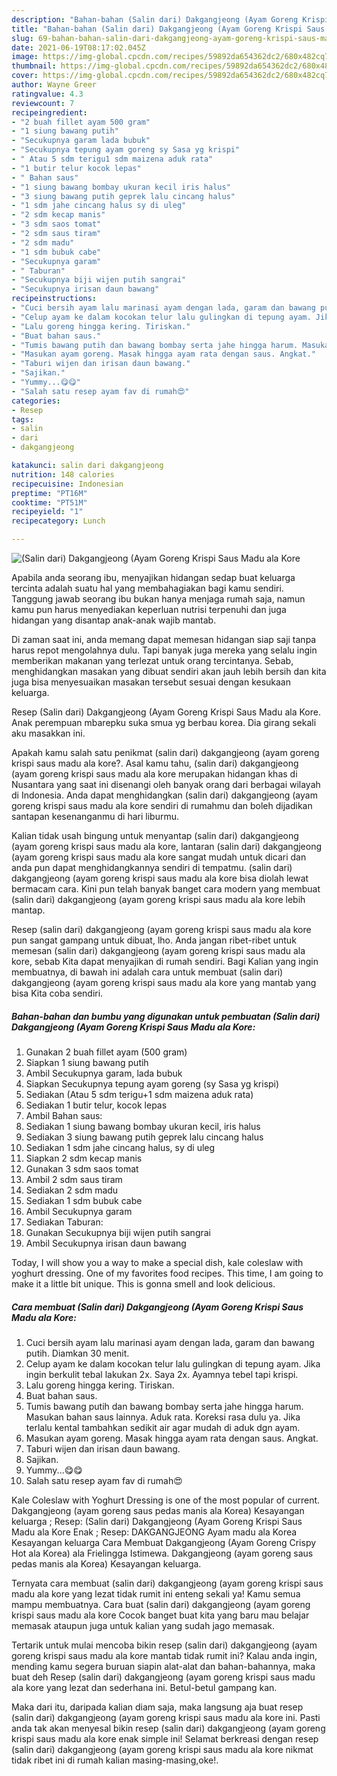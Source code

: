 ```yaml
---
description: "Bahan-bahan (Salin dari) Dakgangjeong (Ayam Goreng Krispi Saus Madu ala Kore Sederhana Untuk Jualan"
title: "Bahan-bahan (Salin dari) Dakgangjeong (Ayam Goreng Krispi Saus Madu ala Kore Sederhana Untuk Jualan"
slug: 69-bahan-bahan-salin-dari-dakgangjeong-ayam-goreng-krispi-saus-madu-ala-kore-sederhana-untuk-jualan
date: 2021-06-19T08:17:02.045Z
image: https://img-global.cpcdn.com/recipes/59892da654362dc2/680x482cq70/salin-dari-dakgangjeong-ayam-goreng-krispi-saus-madu-ala-kore-foto-resep-utama.jpg
thumbnail: https://img-global.cpcdn.com/recipes/59892da654362dc2/680x482cq70/salin-dari-dakgangjeong-ayam-goreng-krispi-saus-madu-ala-kore-foto-resep-utama.jpg
cover: https://img-global.cpcdn.com/recipes/59892da654362dc2/680x482cq70/salin-dari-dakgangjeong-ayam-goreng-krispi-saus-madu-ala-kore-foto-resep-utama.jpg
author: Wayne Greer
ratingvalue: 4.3
reviewcount: 7
recipeingredient:
- "2 buah fillet ayam 500 gram"
- "1 siung bawang putih"
- "Secukupnya garam lada bubuk"
- "Secukupnya tepung ayam goreng sy Sasa yg krispi"
- " Atau 5 sdm terigu1 sdm maizena aduk rata"
- "1 butir telur kocok lepas"
- " Bahan saus"
- "1 siung bawang bombay ukuran kecil iris halus"
- "3 siung bawang putih geprek lalu cincang halus"
- "1 sdm jahe cincang halus sy di uleg"
- "2 sdm kecap manis"
- "3 sdm saos tomat"
- "2 sdm saus tiram"
- "2 sdm madu"
- "1 sdm bubuk cabe"
- "Secukupnya garam"
- " Taburan"
- "Secukupnya biji wijen putih sangrai"
- "Secukupnya irisan daun bawang"
recipeinstructions:
- "Cuci bersih ayam lalu marinasi ayam dengan lada, garam dan bawang putih. Diamkan 30 menit."
- "Celup ayam ke dalam kocokan telur lalu gulingkan di tepung ayam. Jika ingin berkulit tebal lakukan 2x. Saya 2x. Ayamnya tebel tapi krispi."
- "Lalu goreng hingga kering. Tiriskan."
- "Buat bahan saus."
- "Tumis bawang putih dan bawang bombay serta jahe hingga harum. Masukan bahan saus lainnya. Aduk rata. Koreksi rasa dulu ya. Jika terlalu kental tambahkan sedikit air agar mudah di aduk dgn ayam."
- "Masukan ayam goreng. Masak hingga ayam rata dengan saus. Angkat."
- "Taburi wijen dan irisan daun bawang."
- "Sajikan."
- "Yummy...😋😋"
- "Salah satu resep ayam fav di rumah😍"
categories:
- Resep
tags:
- salin
- dari
- dakgangjeong

katakunci: salin dari dakgangjeong 
nutrition: 148 calories
recipecuisine: Indonesian
preptime: "PT16M"
cooktime: "PT51M"
recipeyield: "1"
recipecategory: Lunch

---
```



![(Salin dari) Dakgangjeong (Ayam Goreng Krispi Saus Madu ala Kore](https://img-global.cpcdn.com/recipes/59892da654362dc2/680x482cq70/salin-dari-dakgangjeong-ayam-goreng-krispi-saus-madu-ala-kore-foto-resep-utama.jpg)

Apabila anda seorang ibu, menyajikan hidangan sedap buat keluarga tercinta adalah suatu hal yang membahagiakan bagi kamu sendiri. Tanggung jawab seorang ibu bukan hanya menjaga rumah saja, namun kamu pun harus menyediakan keperluan nutrisi terpenuhi dan juga hidangan yang disantap anak-anak wajib mantab.

Di zaman  saat ini, anda memang dapat memesan hidangan siap saji tanpa harus repot mengolahnya dulu. Tapi banyak juga mereka yang selalu ingin memberikan makanan yang terlezat untuk orang tercintanya. Sebab, menghidangkan masakan yang dibuat sendiri akan jauh lebih bersih dan kita juga bisa menyesuaikan masakan tersebut sesuai dengan kesukaan keluarga. 

Resep (Salin dari) Dakgangjeong (Ayam Goreng Krispi Saus Madu ala Kore. Anak perempuan mbarepku suka smua yg berbau korea. Dia girang sekali aku masakkan ini.

Apakah kamu salah satu penikmat (salin dari) dakgangjeong (ayam goreng krispi saus madu ala kore?. Asal kamu tahu, (salin dari) dakgangjeong (ayam goreng krispi saus madu ala kore merupakan hidangan khas di Nusantara yang saat ini disenangi oleh banyak orang dari berbagai wilayah di Indonesia. Anda dapat menghidangkan (salin dari) dakgangjeong (ayam goreng krispi saus madu ala kore sendiri di rumahmu dan boleh dijadikan santapan kesenanganmu di hari liburmu.

Kalian tidak usah bingung untuk menyantap (salin dari) dakgangjeong (ayam goreng krispi saus madu ala kore, lantaran (salin dari) dakgangjeong (ayam goreng krispi saus madu ala kore sangat mudah untuk dicari dan anda pun dapat menghidangkannya sendiri di tempatmu. (salin dari) dakgangjeong (ayam goreng krispi saus madu ala kore bisa diolah lewat bermacam cara. Kini pun telah banyak banget cara modern yang membuat (salin dari) dakgangjeong (ayam goreng krispi saus madu ala kore lebih mantap.

Resep (salin dari) dakgangjeong (ayam goreng krispi saus madu ala kore pun sangat gampang untuk dibuat, lho. Anda jangan ribet-ribet untuk memesan (salin dari) dakgangjeong (ayam goreng krispi saus madu ala kore, sebab Kita dapat menyajikan di rumah sendiri. Bagi Kalian yang ingin membuatnya, di bawah ini adalah cara untuk membuat (salin dari) dakgangjeong (ayam goreng krispi saus madu ala kore yang mantab yang bisa Kita coba sendiri.

<!--inarticleads1-->

##### Bahan-bahan dan bumbu yang digunakan untuk pembuatan (Salin dari) Dakgangjeong (Ayam Goreng Krispi Saus Madu ala Kore:

1. Gunakan 2 buah fillet ayam (500 gram)
1. Siapkan 1 siung bawang putih
1. Ambil Secukupnya garam, lada bubuk
1. Siapkan Secukupnya tepung ayam goreng (sy Sasa yg krispi)
1. Sediakan  (Atau 5 sdm terigu+1 sdm maizena aduk rata)
1. Sediakan 1 butir telur, kocok lepas
1. Ambil  Bahan saus:
1. Sediakan 1 siung bawang bombay ukuran kecil, iris halus
1. Sediakan 3 siung bawang putih geprek lalu cincang halus
1. Sediakan 1 sdm jahe cincang halus, sy di uleg
1. Siapkan 2 sdm kecap manis
1. Gunakan 3 sdm saos tomat
1. Ambil 2 sdm saus tiram
1. Sediakan 2 sdm madu
1. Sediakan 1 sdm bubuk cabe
1. Ambil Secukupnya garam
1. Sediakan  Taburan:
1. Gunakan Secukupnya biji wijen putih sangrai
1. Ambil Secukupnya irisan daun bawang


Today, I will show you a way to make a special dish, kale coleslaw with yoghurt dressing. One of my favorites food recipes. This time, I am going to make it a little bit unique. This is gonna smell and look delicious. 

<!--inarticleads2-->

##### Cara membuat (Salin dari) Dakgangjeong (Ayam Goreng Krispi Saus Madu ala Kore:

1. Cuci bersih ayam lalu marinasi ayam dengan lada, garam dan bawang putih. Diamkan 30 menit.
1. Celup ayam ke dalam kocokan telur lalu gulingkan di tepung ayam. Jika ingin berkulit tebal lakukan 2x. Saya 2x. Ayamnya tebel tapi krispi.
1. Lalu goreng hingga kering. Tiriskan.
1. Buat bahan saus.
1. Tumis bawang putih dan bawang bombay serta jahe hingga harum. Masukan bahan saus lainnya. Aduk rata. Koreksi rasa dulu ya. Jika terlalu kental tambahkan sedikit air agar mudah di aduk dgn ayam.
1. Masukan ayam goreng. Masak hingga ayam rata dengan saus. Angkat.
1. Taburi wijen dan irisan daun bawang.
1. Sajikan.
1. Yummy...😋😋
1. Salah satu resep ayam fav di rumah😍


Kale Coleslaw with Yoghurt Dressing is one of the most popular of current. Dakgangjeong (ayam goreng saus pedas manis ala Korea) Kesayangan keluarga ; Resep: (Salin dari) Dakgangjeong (Ayam Goreng Krispi Saus Madu ala Kore Enak ; Resep: DAKGANGJEONG Ayam madu ala Korea Kesayangan keluarga Cara Membuat Dakgangjeong (Ayam Goreng Crispy Hot ala Korea) ala Frielingga Istimewa. Dakgangjeong (ayam goreng saus pedas manis ala Korea) Kesayangan keluarga. 

Ternyata cara membuat (salin dari) dakgangjeong (ayam goreng krispi saus madu ala kore yang lezat tidak rumit ini enteng sekali ya! Kamu semua mampu membuatnya. Cara buat (salin dari) dakgangjeong (ayam goreng krispi saus madu ala kore Cocok banget buat kita yang baru mau belajar memasak ataupun juga untuk kalian yang sudah jago memasak.

Tertarik untuk mulai mencoba bikin resep (salin dari) dakgangjeong (ayam goreng krispi saus madu ala kore mantab tidak rumit ini? Kalau anda ingin, mending kamu segera buruan siapin alat-alat dan bahan-bahannya, maka buat deh Resep (salin dari) dakgangjeong (ayam goreng krispi saus madu ala kore yang lezat dan sederhana ini. Betul-betul gampang kan. 

Maka dari itu, daripada kalian diam saja, maka langsung aja buat resep (salin dari) dakgangjeong (ayam goreng krispi saus madu ala kore ini. Pasti anda tak akan menyesal bikin resep (salin dari) dakgangjeong (ayam goreng krispi saus madu ala kore enak simple ini! Selamat berkreasi dengan resep (salin dari) dakgangjeong (ayam goreng krispi saus madu ala kore nikmat tidak ribet ini di rumah kalian masing-masing,oke!.

